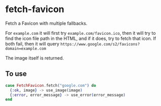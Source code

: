 # fetch-favicon

Fetch a Favicon with multiple fallbacks.

For `example.com` it will first try `example.com/favicon.ico`, then it will try to find the icon file path in the HTML, and if it does, try to fetch that icon. If both fail, then it will query `https://www.google.com/s2/favicons?domain=example.com`

The image itself is returned.

## To use

``` elixir
case FetchFavicon.fetch("google.com") do
  {:ok, image} -> use_image(image)
  {:error, error_message} -> use_error(error_message)
end
```
